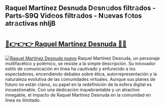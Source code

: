 ## Raquel Martínez Desnuda D𝚎sn𝚞dos filtr𝚊dos - Parts-S9Q Vid𝚎os filtr𝚊dos - N𝚞evas f𝚘tos atr𝚊ctivas nhljB

# <h2><a href="http://mb5c8c7.tromn.icu/?c=Raquel+Mart%c3%adnez+Desnuda">🔗👉👉👉 Raquel Martínez Desnuda 🔗🔗</a></h2>

[![Raquel Martínez Desnuda nuevo](https://i.imgur.com/pEAQMta.gif)](http://mb5c8c7.tromn.icu/?c=Raquel+Mart%c3%adnez+Desnuda)
Raquel Martínez Desnuda, un personaje multifacético y polémico, se resiste a la simple descripción. Su innovador estilo de comunicación en línea ha cautivado y enfurecido a los espectadores, encendiendo debates sobre ética, autorrepresentación y la naturaleza evolutiva de las comunidades virtuales. Aunque sus planes de futuro no están claros, su papel en la redefinición de la esfera digital es incuestionable. Con una dedicación inquebrantable y un atractivo innegable, el impacto de Raquel Martínez Desnuda en la comunidad en línea es ilimitado.
